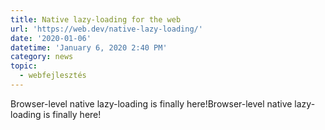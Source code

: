 ```yaml
---
title: Native lazy-loading for the web
url: 'https://web.dev/native-lazy-loading/'
date: '2020-01-06'
datetime: 'January 6, 2020 2:40 PM'
category: news
topic:
  - webfejlesztés
---
```

Browser-level native lazy-loading is finally here!Browser-level native lazy-loading is finally here!
